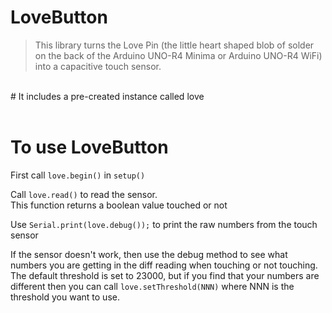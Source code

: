 # LoveButton

> This library turns the Love Pin (the little heart shaped blob of 
> solder on the back of the Arduino UNO-R4 Minima or Arduino UNO-R4 WiFi) into a capacitive 
> touch sensor.
<br>
# It includes a pre-created instance called love
<br><br>




# To use LoveButton
 First call `love.begin()` in `setup()`

 Call `love.read()` to read the sensor.  
 This function returns a boolean value touched or not

 Use `Serial.print(love.debug());` to print the raw numbers from the touch sensor

 If the sensor doesn't work, then use the debug method to see what numbers you are 
 getting in the diff reading when touching or not touching.  
 The default threshold is set to 23000, but if you find that your numbers are different
 then you can call `love.setThreshold(NNN)` where NNN is the threshold you want to use.  




